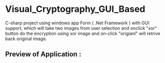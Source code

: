 # Visual_Cryptography_GUI_Based
C-sharp project using windows app Form ( .Net Framework ) with GUI support, which will take two images from user selection and onclick "xor"  button do the encryption using xor image and on-click "origianl" will retrive back original image.

## Preview of Application :

